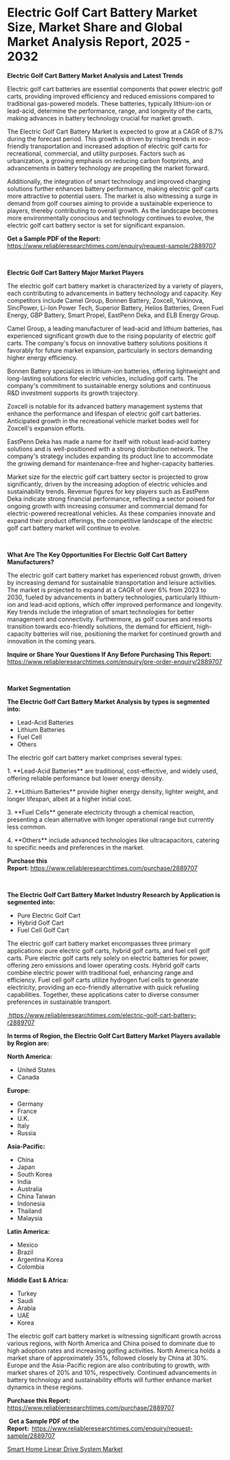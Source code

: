 <p><h1>Electric Golf Cart Battery Market Size, Market Share and Global Market Analysis Report, 2025 - 2032</h1></p><p><strong>Electric Golf Cart Battery Market Analysis and Latest Trends</strong></p>
<p><p>Electric golf cart batteries are essential components that power electric golf carts, providing improved efficiency and reduced emissions compared to traditional gas-powered models. These batteries, typically lithium-ion or lead-acid, determine the performance, range, and longevity of the carts, making advances in battery technology crucial for market growth.</p><p>The Electric Golf Cart Battery Market is expected to grow at a CAGR of 8.7% during the forecast period. This growth is driven by rising trends in eco-friendly transportation and increased adoption of electric golf carts for recreational, commercial, and utility purposes. Factors such as urbanization, a growing emphasis on reducing carbon footprints, and advancements in battery technology are propelling the market forward.</p><p>Additionally, the integration of smart technology and improved charging solutions further enhances battery performance, making electric golf carts more attractive to potential users. The market is also witnessing a surge in demand from golf courses aiming to provide a sustainable experience to players, thereby contributing to overall growth. As the landscape becomes more environmentally conscious and technology continues to evolve, the electric golf cart battery sector is set for significant expansion.</p></p>
<p><strong>Get a Sample PDF of the Report:&nbsp;</strong> <a href="https://www.reliableresearchtimes.com/enquiry/request-sample/2889707?utm_campaign=3211&utm_medium=2&utm_source=Github&utm_content=ia&utm_term=14032025&utm_id=electric-golf-cart-battery">https://www.reliableresearchtimes.com/enquiry/request-sample/2889707</a></p>
<p>&nbsp;</p>
<p><strong>Electric Golf Cart Battery Major Market Players</strong></p>
<p><p>The electric golf cart battery market is characterized by a variety of players, each contributing to advancements in battery technology and capacity. Key competitors include Camel Group, Bonnen Battery, Zoxcell, Yukinova, SincPower, Li-Ion Power Tech, Superior Battery, Helios Batteries, Green Fuel Energy, GBP Battery, Smart Propel, EastPenn Deka, and ELB Energy Group.</p><p>Camel Group, a leading manufacturer of lead-acid and lithium batteries, has experienced significant growth due to the rising popularity of electric golf carts. The company's focus on innovative battery solutions positions it favorably for future market expansion, particularly in sectors demanding higher energy efficiency.</p><p>Bonnen Battery specializes in lithium-ion batteries, offering lightweight and long-lasting solutions for electric vehicles, including golf carts. The company's commitment to sustainable energy solutions and continuous R&D investment supports its growth trajectory.</p><p>Zoxcell is notable for its advanced battery management systems that enhance the performance and lifespan of electric golf cart batteries. Anticipated growth in the recreational vehicle market bodes well for Zoxcell's expansion efforts.</p><p>EastPenn Deka has made a name for itself with robust lead-acid battery solutions and is well-positioned with a strong distribution network. The company's strategy includes expanding its product line to accommodate the growing demand for maintenance-free and higher-capacity batteries.</p><p>Market size for the electric golf cart battery sector is projected to grow significantly, driven by the increasing adoption of electric vehicles and sustainability trends. Revenue figures for key players such as EastPenn Deka indicate strong financial performance, reflecting a sector poised for ongoing growth with increasing consumer and commercial demand for electric-powered recreational vehicles. As these companies innovate and expand their product offerings, the competitive landscape of the electric golf cart battery market will continue to evolve.</p></p>
<p>&nbsp;</p>
<p><strong>What Are The Key Opportunities For Electric Golf Cart Battery Manufacturers?</strong></p>
<p><p>The electric golf cart battery market has experienced robust growth, driven by increasing demand for sustainable transportation and leisure activities. The market is projected to expand at a CAGR of over 6% from 2023 to 2030, fueled by advancements in battery technologies, particularly lithium-ion and lead-acid options, which offer improved performance and longevity. Key trends include the integration of smart technologies for better management and connectivity. Furthermore, as golf courses and resorts transition towards eco-friendly solutions, the demand for efficient, high-capacity batteries will rise, positioning the market for continued growth and innovation in the coming years.</p></p>
<p><strong>Inquire or Share Your Questions If Any Before Purchasing This Report:</strong> <a href="https://www.reliableresearchtimes.com/enquiry/pre-order-enquiry/2889707?utm_campaign=3211&utm_medium=2&utm_source=Github&utm_content=ia&utm_term=14032025&utm_id=electric-golf-cart-battery">https://www.reliableresearchtimes.com/enquiry/pre-order-enquiry/2889707</a></p>
<p>&nbsp;</p>
<p><strong>Market Segmentation</strong></p>
<p><strong>The Electric Golf Cart Battery Market Analysis by types is segmented into:</strong></p>
<p><ul><li> Lead-Acid Batteries</li><li>Lithium Batteries</li><li>Fuel Cell</li><li>Others </li></ul></p>
<p><p>The electric golf cart battery market comprises several types: </p><p>1. **Lead-Acid Batteries** are traditional, cost-effective, and widely used, offering reliable performance but lower energy density.</p><p>   </p><p>2. **Lithium Batteries** provide higher energy density, lighter weight, and longer lifespan, albeit at a higher initial cost.</p><p>3. **Fuel Cells** generate electricity through a chemical reaction, presenting a clean alternative with longer operational range but currently less common.</p><p>4. **Others** include advanced technologies like ultracapacitors, catering to specific needs and preferences in the market.</p></p>
<p><strong>Purchase this Report:&nbsp;</strong><a href="https://www.reliableresearchtimes.com/purchase/2889707?utm_campaign=3211&utm_medium=2&utm_source=Github&utm_content=ia&utm_term=14032025&utm_id=electric-golf-cart-battery">https://www.reliableresearchtimes.com/purchase/2889707</a></p>
<p>&nbsp;</p>
<p><strong>The Electric Golf Cart Battery Market Industry Research by Application is segmented into:</strong></p>
<p><ul><li> Pure Electric Golf Cart</li><li>Hybrid Golf Cart</li><li>Fuel Cell Golf Cart </li></ul></p>
<p><p>The electric golf cart battery market encompasses three primary applications: pure electric golf carts, hybrid golf carts, and fuel cell golf carts. Pure electric golf carts rely solely on electric batteries for power, offering zero emissions and lower operating costs. Hybrid golf carts combine electric power with traditional fuel, enhancing range and efficiency. Fuel cell golf carts utilize hydrogen fuel cells to generate electricity, providing an eco-friendly alternative with quick refueling capabilities. Together, these applications cater to diverse consumer preferences in sustainable transport.</p></p>
<p><a href="https://www.reliableresearchtimes.com/electric-golf-cart-battery-r2889707?utm_campaign=3211&utm_medium=2&utm_source=Github&utm_content=ia&utm_term=14032025&utm_id=electric-golf-cart-battery">&nbsp;https://www.reliableresearchtimes.com/electric-golf-cart-battery-r2889707</a></p>
<p><strong>In terms of Region, the Electric Golf Cart Battery Market Players available by Region are:</strong></p>
<p>
    <p> <strong> North America: </strong>
        <ul>
            <li>United States</li>
            <li>Canada</li>
        </ul>
        </p> 
    <p> <strong> Europe: </strong>
        <ul>
            <li>Germany</li>
            <li>France</li>
            <li>U.K.</li>
            <li>Italy</li>
            <li>Russia</li>
        </ul>
        </p> 
    <p> <strong> Asia-Pacific: </strong>
        <ul>
            <li>China</li>
            <li>Japan</li>
            <li>South Korea</li>
            <li>India</li>
            <li>Australia</li>
            <li>China Taiwan</li>
            <li>Indonesia</li>
            <li>Thailand</li>
            <li>Malaysia</li>
        </ul>
        </p> 
    <p> <strong> Latin America: </strong>
        <ul>
            <li>Mexico</li>
            <li>Brazil</li>
            <li>Argentina Korea</li>
            <li>Colombia</li>
        </ul>
        </p> 
    <p> <strong> Middle East & Africa: </strong>
        <ul>
            <li>Turkey</li>
            <li>Saudi</li>
            <li>Arabia</li>
            <li>UAE</li>
            <li>Korea</li>
        </ul>
    </p>
    </p>
<p><p>The electric golf cart battery market is witnessing significant growth across various regions, with North America and China poised to dominate due to high adoption rates and increasing golfing activities. North America holds a market share of approximately 35%, followed closely by China at 30%. Europe and the Asia-Pacific region are also contributing to growth, with market shares of 20% and 10%, respectively. Continued advancements in battery technology and sustainability efforts will further enhance market dynamics in these regions.</p></p>
<p><strong>Purchase this Report: </strong><a href="https://www.reliableresearchtimes.com/purchase/2889707?utm_campaign=3211&utm_medium=2&utm_source=Github&utm_content=ia&utm_term=14032025&utm_id=electric-golf-cart-battery">https://www.reliableresearchtimes.com/purchase/2889707</a></p>
<p>&nbsp;<strong>Get a Sample PDF of the Report:&nbsp;&nbsp;</strong><a href="https://www.reliableresearchtimes.com/enquiry/request-sample/2889707?utm_campaign=3211&utm_medium=2&utm_source=Github&utm_content=ia&utm_term=14032025&utm_id=electric-golf-cart-battery">https://www.reliableresearchtimes.com/enquiry/request-sample/2889707</a></p>
<p><strong></strong></p>
<p><p><a href="https://github.com/guleealhani/Market-Research-Report-List-1/blob/main/smart-home-linear-drive-system-market.md?utm_campaign=3211&utm_medium=2&utm_source=Github&utm_content=ia&utm_term=14032025&utm_id=electric-golf-cart-battery">Smart Home Linear Drive System Market</a></p></p>